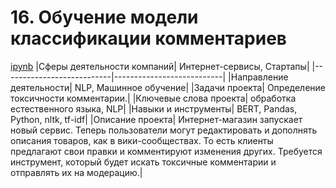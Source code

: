# 16. Обучение модели классификации комментариев
[ipynb](https://github.com/AlexKretov/Portfolio/blob/fe90a85431b81d53d5e4e85e98cb730889b2bf90/ToxicCommentsClassification/toxic_comments_classification.ipynb)
|Сферы деятельности компаний| Интернет-сервисы, Стартапы|
|---------------------------|---------------------------|
|Направление деятельности| NLP, Машинное обучение|
|Задачи проекта| Определение токсичности комментарии.|
|Ключевые слова проекта| обработка естественного языка, NLP|
|Навыки и инструменты| BERT, Pandas, Python, nltk, tf-idf|
|Описание проекта| Интернет-магазин запускает новый сервис. Теперь пользователи могут редактировать и дополнять описания товаров, как в вики-сообществах. То есть клиенты предлагают свои правки и комментируют изменения других. Требуется инструмент, который будет искать токсичные комментарии и отправлять их на модерацию.|
